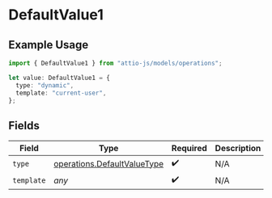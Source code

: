 # DefaultValue1

## Example Usage

```typescript
import { DefaultValue1 } from "attio-js/models/operations";

let value: DefaultValue1 = {
  type: "dynamic",
  template: "current-user",
};
```

## Fields

| Field                                                                      | Type                                                                       | Required                                                                   | Description                                                                | Example                                                                    |
| -------------------------------------------------------------------------- | -------------------------------------------------------------------------- | -------------------------------------------------------------------------- | -------------------------------------------------------------------------- | -------------------------------------------------------------------------- |
| `type`                                                                     | [operations.DefaultValueType](../../models/operations/defaultvaluetype.md) | :heavy_check_mark:                                                         | N/A                                                                        | dynamic                                                                    |
| `template`                                                                 | *any*                                                                      | :heavy_check_mark:                                                         | N/A                                                                        |                                                                            |